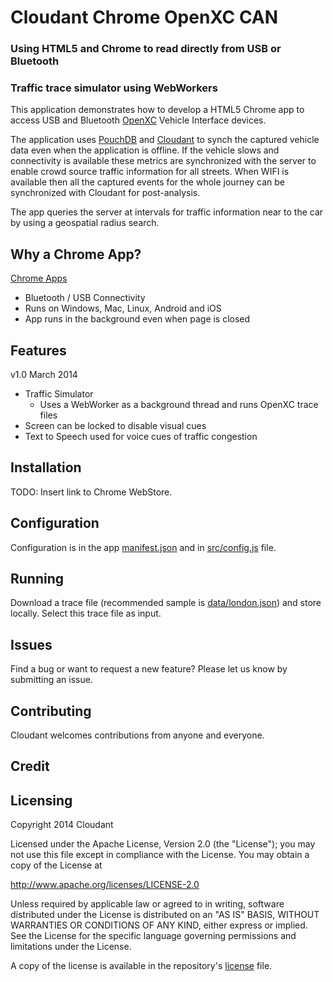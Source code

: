 # Cloudant Chrome OpenXC CAN
### Using HTML5 and Chrome to read directly from USB or Bluetooth
### Traffic trace simulator using WebWorkers 

This application demonstrates how to develop a HTML5 Chrome app to access USB and Bluetooth [OpenXC](http://openxcplatform.com/) Vehicle Interface devices. 

The application uses [PouchDB](http://pouchdb.com/) and [Cloudant](https://cloudant.com/) to synch the captured vehicle data even when the application is offline. If the vehicle slows and connectivity is available these metrics are synchronized with the server to enable crowd source traffic information for all streets. When WIFI is available then all the captured events for the whole journey can be synchronized with Cloudant for post-analysis.

The app queries the server at intervals for traffic information near to the car by using a geospatial radius search.

## Why a Chrome App?

[Chrome Apps](https://developers.google.com/chrome/apps/docs/developers_guide) 
  
  * Bluetooth / USB Connectivity
  * Runs on Windows, Mac, Linux, Android and iOS 
  * App runs in the background even when page is closed

## Features 

v1.0 March 2014 

  * Traffic Simulator
  	* Uses a WebWorker as a background thread and runs OpenXC trace files
  * Screen can be locked to disable visual cues
  * Text to Speech used for voice cues of traffic congestion
 
## Installation 

TODO: Insert link to Chrome WebStore.

## Configuration 

Configuration is in the app [manifest.json](https://github.com/cloudant/openxc-js/blob/master/manifest.json) and in [src/config.js](https://github.com/cloudant/openxc-js/blob/master/src/config.js) file.
  
## Running

Download a trace file (recommended sample is [data/london.json](https://github.com/cloudant/openxc-js/blob/master/data/london.json)) and store locally. Select this trace file as input.

## Issues

Find a bug or want to request a new feature?  Please let us know by submitting an issue.

## Contributing

Cloudant welcomes contributions from anyone and everyone. 

## Credit

## Licensing

Copyright 2014 Cloudant

Licensed under the Apache License, Version 2.0 (the "License");
you may not use this file except in compliance with the License.
You may obtain a copy of the License at

   http://www.apache.org/licenses/LICENSE-2.0

Unless required by applicable law or agreed to in writing, software
distributed under the License is distributed on an "AS IS" BASIS,
WITHOUT WARRANTIES OR CONDITIONS OF ANY KIND, either express or implied.
See the License for the specific language governing permissions and
limitations under the License.

A copy of the license is available in the repository's [license](https://raw.github.com/cloudant/openxc-js/master/LICENSE) file.

